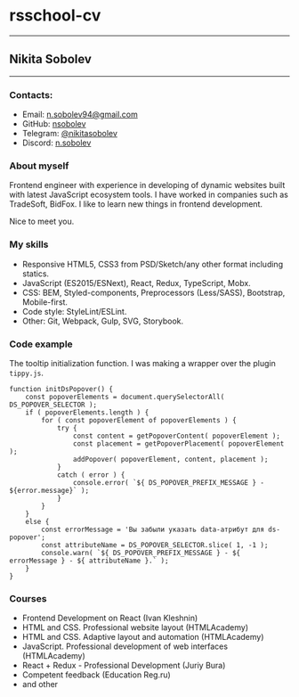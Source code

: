 # rsschool-cv
***
## Nikita Sobolev
****
### Contacts:
- Email: n.sobolev94@gmail.com
- GitHub: [nsobolev](https://github.com/nsobolev/)
- Telegram: [@nikitasobolev](https://t.me/@nikitasobolev)
- Discord: [n.sobolev](https://discordapp.com/users/500927356785917954)

### About myself
Frontend engineer with experience in developing of dynamic websites built with latest JavaScript ecosystem tools. I have worked in companies such as TradeSoft, BidFox. I like to learn new things in frontend development.

Nice to meet you.

### My skills
- Responsive HTML5, CSS3 from PSD/Sketch/any other format including statics.
- JavaScript (ES2015/ESNext), React, Redux, TypeScript, Mobx.
- CSS: BEM, Styled-components, Preprocessors (Less/SASS), Bootstrap, Mobile-first.
- Code style: StyleLint/ESLint.
- Other: Git, Webpack, Gulp, SVG, Storybook.

### Code example
The tooltip initialization function. I was making a wrapper over the plugin `tippy.js`.
```
function initDsPopover() {
    const popoverElements = document.querySelectorAll( DS_POPOVER_SELECTOR );
    if ( popoverElements.length ) {
        for ( const popoverElement of popoverElements ) {
            try {
                const content = getPopoverContent( popoverElement );
                const placement = getPopoverPlacement( popoverElement );
                addPopover( popoverElement, content, placement );
            }
            catch ( error ) {
                console.error( `${ DS_POPOVER_PREFIX_MESSAGE } - ${error.message}` );
            }
        }
    }
    else {
        const errorMessage = 'Вы забыли указать data-атрибут для ds-popover';
        const attributeName = DS_POPOVER_SELECTOR.slice( 1, -1 );
        console.warn( `${ DS_POPOVER_PREFIX_MESSAGE } - ${ errorMessage } - ${ attributeName }.` );
    }
}
```
### Courses
- Frontend Development on React (Ivan Kleshnin)
- HTML and CSS. Professional website layout (HTMLAcademy)
- HTML and CSS. Adaptive layout and automation (HTMLAcademy)
- JavaScript. Professional development of web interfaces (HTMLAcademy)
- React + Redux - Professional Development (Juriy Bura)
- Competent feedback (Education Reg.ru)
- and other